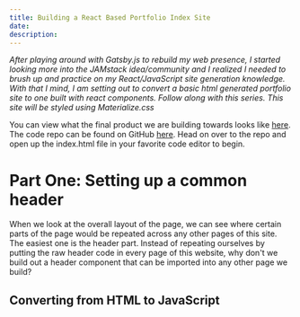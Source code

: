 ```yaml
---
title: Building a React Based Portfolio Index Site
date:
description:
---
```


*After playing around with Gatsby.js to rebuild my web presence, I started looking more into the JAMstack idea/community and I realized I needed to brush up and practice on my React/JavaScript site generation knowledge. With that I mind, I am setting out to convert a basic html generated portfolio site to one built with react components. Follow along with this series. This site will be styled using Materialize.css*

You can view what the final product we are building towards looks like [here](https://00e9e64bac211982abf0c9efd8643ec6ececfb7661f4f639e8-apidata.googleusercontent.com/download/storage/v1/b/simple-html/o/index.html?qk=AD5uMEvkAYOsuF-qksWnmI-eEvvhDen-XjBG5cDQZKxMn8FXdT9ZM8IXIceOJe9IwRtSyokU0QABxJeoOeqKOHtv7oHni4RMejJOoAOzflPpE2YDFyrcs4I4ydg7Tnh2-CVFDHScBZT0zB5HyRiKF-03crsyf2VCroipaLiCwrDwOLHhV3hBO87egaKQueeMoQgDANvG3sFu-MzLNxL06a2adpDxpUGUog3BxA0djpHgmX2Pz81i9bGBq6r_Uv0lFHdMAFag3EHc7mpbmKMLIybW3WQLfBgfyw6GxNnj2kAVU-_TL23iY3D-VDQ74j4kXj4OUq-9svQnQdnh9PtjwpqjTaHAUIcNR_W6DIJQqf3_t0Sotf2oqiVgc8L8K3JsmljsQh8DKKvlANv_nl18pEUfKXzcuSeqxukW-lZS_Tl4HPq61avr_QsPb-yl_QoFO0tpohCaeGV-CnDA1TvBN8XmydPP8HJGjqga3z7om7tdf1RK0Ti-2Zrr1OXXInV2kFsBgFYpygb39yJXIpSZMAtf_xiczv2CO7xmuU_yk4VeQeQNQVfDOMwLgjXaCq7v8HX3YtCMIo54Os3L3Nkj3j1FaDXbS65SAtGIJNCVAx2gs2to79p4riO4yvZY43BgGqqm9eoHC_4Ou6QxvX78HCyllSATORc5NQZOBz8och_OQPEbSCTCbo88BMriVkMdE6mxqGSUQVZYq4_6GSEfPQltN8GgAeYA6HLBYR9zkxcFhL32ouZn0h4NtWG5c-y6g5_iUkJzI-N4). The code repo can be found on GitHub [here](https://github.com/jristow/react-conversion-tutorial). Head on over to the repo and open up the index.html file in your favorite code editor to begin.

# Part One: Setting up a common header
When we look at the overall layout of the page, we can see where certain parts of the page would be repeated across any other pages of this site. The easiest one is the header part. Instead of repeating ourselves by putting the raw header code in every page of this website, why don't we build out a header component that can be imported into any other page we build?

## Converting from HTML to JavaScript

